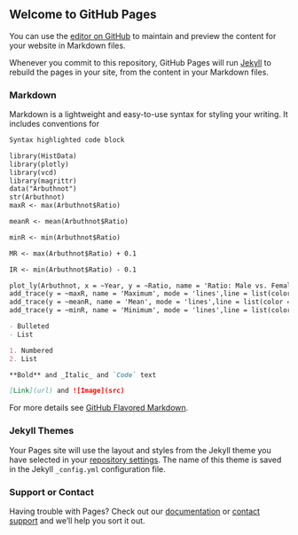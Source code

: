 ## Welcome to GitHub Pages

You can use the [editor on GitHub](https://github.com/rrrdong/applied-project/edit/master/README.md) to maintain and preview the content for your website in Markdown files.

Whenever you commit to this repository, GitHub Pages will run [Jekyll](https://jekyllrb.com/) to rebuild the pages in your site, from the content in your Markdown files.

### Markdown

Markdown is a lightweight and easy-to-use syntax for styling your writing. It includes conventions for

```markdown
Syntax highlighted code block

library(HistData)
library(plotly)
library(vcd)
library(magrittr)
data("Arbuthnot")
str(Arbuthnot)
maxR <- max(Arbuthnot$Ratio)

meanR <- mean(Arbuthnot$Ratio)

minR <- min(Arbuthnot$Ratio)

MR <- max(Arbuthnot$Ratio) + 0.1

IR <- min(Arbuthnot$Ratio) - 0.1

plot_ly(Arbuthnot, x = ~Year, y = ~Ratio, name = 'Ratio: Male vs. Female',type = 'scatter', mode = 'lines',line = list(color = 'black', width = 2))%>%
add_trace(y = ~maxR, name = 'Maximum', mode = 'lines',line = list(color = 'red', width = 2)) %>%
add_trace(y = ~meanR, name = 'Mean', mode = 'lines',line = list(color = 'green', width = 2)) %>%
add_trace(y = ~minR, name = 'Minimum', mode = 'lines',line = list(color = 'blue', width = 2))

- Bulleted
- List

1. Numbered
2. List

**Bold** and _Italic_ and `Code` text

[Link](url) and ![Image](src)
```

For more details see [GitHub Flavored Markdown](https://guides.github.com/features/mastering-markdown/).

### Jekyll Themes

Your Pages site will use the layout and styles from the Jekyll theme you have selected in your [repository settings](https://github.com/rrrdong/applied-project/settings). The name of this theme is saved in the Jekyll `_config.yml` configuration file.

### Support or Contact

Having trouble with Pages? Check out our [documentation](https://help.github.com/categories/github-pages-basics/) or [contact support](https://github.com/contact) and we’ll help you sort it out.
